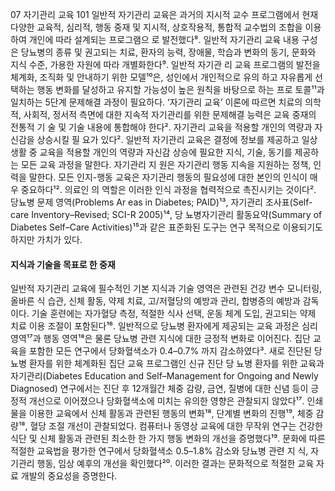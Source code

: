 07 자기관리 교육
<PAGE>101
일반적 자기관리 교육은 과거의 지시적 교수 프로그램에서 현재 다양한 교육적, 심리적, 행동 중재 및 지시적, 상호작용적, 통합적 교수법의 조합을 이용하여 개인에 따라 설계되는 프로그램으 로 발전했다⁸. 일반적 자기관리 교육 내용 구성은 당뇨병의 종류 및 권고되는 치료, 환자의 능력, 장애물, 학습과 변화의 동기, 문화와 지식 수준, 가용한 자원에 따라 개별화한다⁹. 일반적 자기관 리 교육 프로그램의 발전을 체계화, 조직화 및 안내하기 위한 모델¹⁰은, 성인에서 개인적으로 유의 하고 자유롭게 선택하는 행동 변화를 달성하고 유지할 가능성이 높은 원칙을 바탕으로 하는 프로 토콜¹¹과 일치하는 5단계 문제해결 과정이 필요하다. ‘자기관리 교육’ 이론에 따르면 치료의 의학 적, 사회적, 정서적 측면에 대한 지속적 자기관리를 위한 문제해결 능력은 교육 중재의 전통적 기 술 및 기술 내용에 통합해야 한다². 자기관리 교육을 적용할 개인의 역량과 자신감을 상승시킬 필 요가 있다². 일반적 자기관리 교육은 결정에 정보를 제공하고 일상생활 중 교육을 적용할 개인의 역량과 자신감 상승에 필요한 지식, 기술, 동기를 제공하는 모든 교육 과정을 말한다. 자기관리 지 원은 자기관리 행동 지속을 지원하는 정책, 인력을 말한다.
모든 인지-행동 교육은 자기관리 행동의 필요성에 대한 본인의 인식이 매우 중요하다¹². 의료인 의 역할은 이러한 인식 과정을 협력적으로 촉진시키는 것이다². 당뇨병 문제 영역(Problems Ar eas in Diabetes; PAID)¹³, 자기관리 조사표(Self-care Inventory–Revised; SCI-R 2005)¹⁴, 당 뇨병자기관리 활동요약(Summary of Diabetes Self–Care Activities)¹⁵과 같은 표준화된 도구는 연구 목적으로 이용되기도 하지만 가치가 있다.

#### 지식과 기술을 목표로 한 중재
일반적 자기관리 교육에 필수적인 기본 지식과 기술 영역은 관련된 건강 변수 모니터링, 올바른 식 습관, 신체 활동, 약제 치료, 고/저혈당의 예방과 관리, 합병증의 예방과 감독이다. 기술 훈련에는 자가혈당 측정, 적절한 식사 선택, 운동 체계 도입, 권고되는 약제 치료 이용 조절이 포함된다¹⁶.
일반적으로 당뇨병 환자에게 제공되는 교육 과정은 심리 영역¹⁷과 행동 영역¹⁸은 물론 당뇨병 관련 지식에 대한 긍정적 변화로 이어진다. 집단 교육을 포함한 모든 연구에서 당화혈색소가 0.4–0.7% 까지 감소하였다³. 새로 진단된 당뇨병 환자를 위한 체계화된 집단 교육 프로그램인 신규 진단 당 뇨병 환자를 위한 교육과 자기관리(Diabetes Education and Self–Management for Ongoing and Newly Diagnosed) 연구에서는 진단 후 12개월간 체중 감량, 금연, 질병에 대한 신념 등이 긍정적 개선으로 이어졌으나 당화혈색소에 미치는 유의한 영향은 관찰되지 않았다¹⁷.
인쇄물을 이용한 교육에서 신체 활동과 관련된 행동의 변화¹⁸, 단계별 변화의 진행¹⁹, 체중 감량¹⁸, 혈당 조절 개선이 관찰되었다. 컴퓨터나 동영상 교육에 대한 무작위 연구는 건강한 식단 및 신체 활동과 관련된 최소한 한 가지 행동 변화의 개선을 증명했다¹⁹.
문화에 따른 적절한 교육법을 평가한 연구에서 당화혈색소 0.5–1.8% 감소와 당뇨병 관련 지 식, 자기관리 행동, 임상 예후의 개선을 확인했다²⁰. 이러한 결과는 문화적으로 적절한 교육 자료 개발의 중요성을 증명한다.